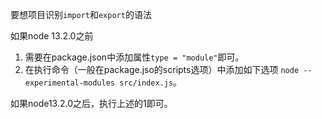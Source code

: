 要想项目识别`import`和`export`的语法

如果node 13.2.0之前
1. 需要在package.json中添加属性`type = "module"`即可。
2. 在执行命令（一般在package.jso的scripts选项）中添加如下选项
`node --experimental-modules src/index.js`。

如果node13.2.0之后，执行上述的1即可。